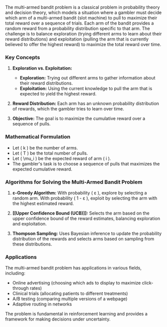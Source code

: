 The multi-armed bandit problem is a classical problem in probability theory and decision theory, which models a situation where a gambler must decide which arm of a multi-armed bandit (slot machine) to pull to maximize their total reward over a sequence of trials. Each arm of the bandit provides a random reward from a probability distribution specific to that arm. The challenge is to balance exploration (trying different arms to learn about their reward distributions) and exploitation (pulling the arm that is currently believed to offer the highest reward) to maximize the total reward over time.

### Key Concepts

1. **Exploration vs. Exploitation:**
   - **Exploration:** Trying out different arms to gather information about their reward distributions.
   - **Exploitation:** Using the current knowledge to pull the arm that is expected to yield the highest reward.

2. **Reward Distribution:** Each arm has an unknown probability distribution of rewards, which the gambler tries to learn over time.

3. **Objective:** The goal is to maximize the cumulative reward over a sequence of pulls.

### Mathematical Formulation

- Let \( k \) be the number of arms.
- Let \( T \) be the total number of pulls.
- Let \( \mu_i \) be the expected reward of arm \( i \).
- The gambler's task is to choose a sequence of pulls that maximizes the expected cumulative reward.

### Algorithms for Solving the Multi-Armed Bandit Problem

1. **ε-Greedy Algorithm:** With probability \( ε \), explore by selecting a random arm. With probability \( 1 - ε \), exploit by selecting the arm with the highest estimated reward.

2. **[[Upper Confidence Bound (UCB)]]:** Selects the arm based on the upper confidence bound of the reward estimates, balancing exploration and exploitation.

3. **Thompson Sampling:** Uses Bayesian inference to update the probability distribution of the rewards and selects arms based on sampling from these distributions.

### Applications

The multi-armed bandit problem has applications in various fields, including:
- Online advertising (choosing which ads to display to maximize click-through rates)
- Clinical trials (allocating patients to different treatments)
- A/B testing (comparing multiple versions of a webpage)
- Adaptive routing in networks

The problem is fundamental in reinforcement learning and provides a framework for making decisions under uncertainty.